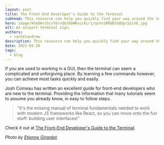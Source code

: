 ```yaml
---
layout: post
title: The Front-End Developer's Guide to the Terminal
subhead: This resource can help you quickly find your way around the terminal.
hero: image/kheDArv5csY6rvQUJDbWRscckLr1/qsVn1RRbBlbQUprp1chE.jpg
alt: An airport terminal sign.
authors:
  - rachelandrew
description: This resource can help you quickly find your way around the terminal.
date: 2022-05-20
tags:
  - blog
---
```


If you are used to working in a GUI, then the terminal can seem a complicated and unforgiving place. By learning a few commands however, you can achieve most tasks quickly and easily.

Josh Comeau has written an excellent guide for front-end developers who are new to the terminal. Providing the information that many tutorials seem to assume you already know, in easy to follow steps.

> "It's the missing manual of terminal fundamentals needed to work with modern JS frameworks like React, so you can move onto the fun stuff: building user interfaces!"

Check it out at [The Front-End Developer's Guide to the Terminal](https://www.joshwcomeau.com/javascript/terminal-for-js-devs/). 
  
_Photo by [Etienne Girardet](https://unsplash.com/@etiennegirardet)._